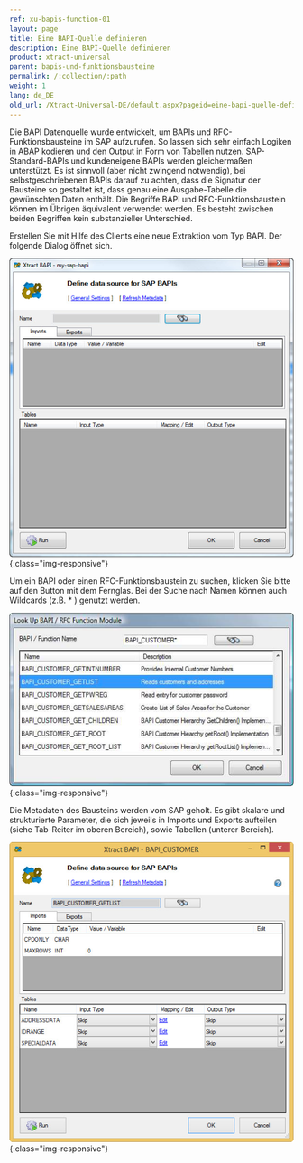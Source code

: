 ```yaml
---
ref: xu-bapis-function-01
layout: page
title: Eine BAPI-Quelle definieren
description: Eine BAPI-Quelle definieren
product: xtract-universal
parent: bapis-und-funktionsbausteine
permalink: /:collection/:path
weight: 1
lang: de_DE
old_url: /Xtract-Universal-DE/default.aspx?pageid=eine-bapi-quelle-definieren
---
```


Die BAPI Datenquelle wurde entwickelt, um BAPIs und RFC-Funktionsbausteine im SAP aufzurufen. So lassen sich sehr einfach Logiken in ABAP kodieren und den Output in Form von Tabellen nutzen. SAP-Standard-BAPIs und kundeneigene BAPIs werden gleichermaßen unterstützt. Es ist sinnvoll (aber nicht zwingend notwendig), bei selbstgeschriebenen BAPIs darauf zu achten, dass die Signatur der Bausteine so gestaltet ist, dass genau eine Ausgabe-Tabelle die gewünschten Daten enthält.  Die Begriffe BAPI und RFC-Funktionsbaustein können im Übrigen äquivalent verwendet werden. Es besteht zwischen beiden Begriffen kein substanzieller Unterschied.

Erstellen Sie mit Hilfe des Clients eine neue Extraktion vom Typ BAPI. Der folgende Dialog öffnet sich.

![Define-Bapi-Data-Source](/img/content/Define-Bapi-Data-Source.jpg){:class="img-responsive"}

Um ein BAPI oder einen RFC-Funktionsbaustein zu suchen, klicken Sie bitte auf den Button mit dem Fernglas. Bei der Suche nach Namen können auch Wildcards (z.B. * ) genutzt werden. 

![Look-Up-Function-Module](/img/content/Look-Up-Function-Module.png){:class="img-responsive"}

Die Metadaten des Bausteins werden vom SAP geholt. Es gibt skalare und strukturierte Parameter, die sich jeweils in Imports und Exports aufteilen (siehe Tab-Reiter im oberen Bereich), sowie Tabellen (unterer Bereich). 

![XU-BAPI-Parameters](/img/content/XU-BAPI-Parameters.jpg){:class="img-responsive"}

